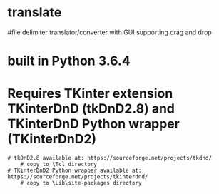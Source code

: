 # translate
#file delimiter translator/converter with GUI supporting drag and drop

# built in Python 3.6.4
# Requires TKinter extension TKinterDnD (tkDnD2.8) and TKinterDnD Python wrapper (TKinterDnD2)
    # tkDnD2.8 available at: https://sourceforge.net/projects/tkdnd/
        # copy to \Tcl directory
    # TKinterDnD2 Python wrapper available at: https://sourceforge.net/projects/tkinterdnd/
        # copy to \Lib\site-packages directory
